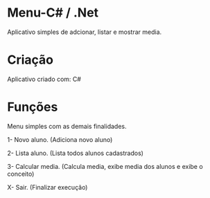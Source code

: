 # Menu-C# / .Net

Aplicativo simples de adcionar, listar e mostrar media.

# Criação

Aplicativo criado com: C#

# Funções
Menu simples com as demais finalidades.
<p>1- Novo aluno. (Adiciona novo aluno)</p>
<p>2- Lista aluno. (Lista todos alunos cadastrados)</p>
<p>3- Calcular media. (Calcula media, exibe media dos alunos e exibe o conceito)</p>
<p>X- Sair. (Finalizar execução)</p>
